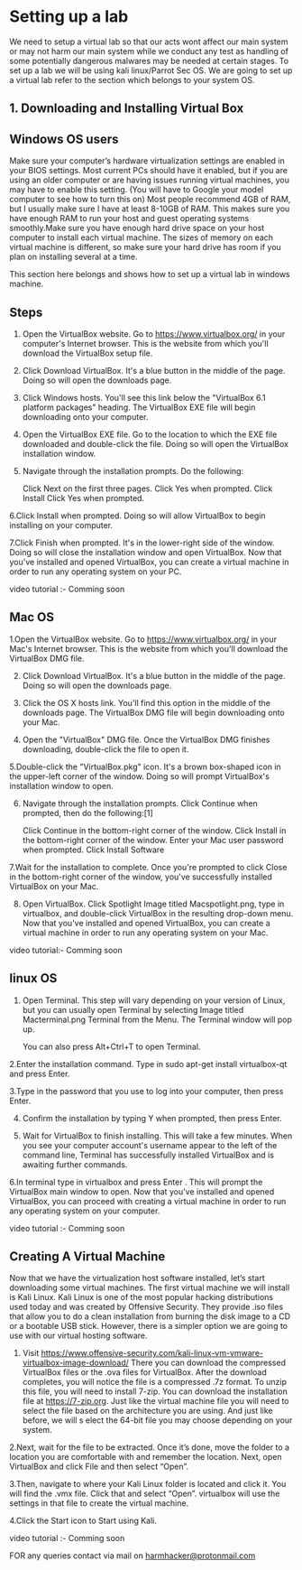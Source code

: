 # Setting up a lab 
We need to setup a virtual lab so that our acts wont affect our main system or may not harm our main system while we conduct any test as handling of some potentially dangerous malwares may be needed at certain stages. 
To set up a lab we will be using kali linux/Parrot Sec OS.
We are going to set up a virtual lab refer to the section which belongs to your system OS. 


## 1. Downloading and Installing Virtual Box


## Windows OS users
 Make sure your computer’s hardware virtualization settings are enabled in your BIOS settings. Most current PCs should have it enabled, but if you are 
 using an older computer or are having issues running virtual machines, you may have to enable this setting. (You will have to Google your model computer to see how 
 to turn this on) Most people recommend 4GB of RAM, but I usually make sure I have at least 8-10GB of RAM. This makes sure you have enough RAM to run your host and guest
 operating systems smoothly.Make sure you have enough hard drive space on your host computer to install each virtual machine. The sizes of memory on each virtual machine is
 different, so make sure your hard drive has room if you plan on installing several at a time.
    
This section here belongs and shows how to set up a virtual lab in windows machine.
 
 ## Steps
 1. Open the VirtualBox website. Go to https://www.virtualbox.org/ in your computer's Internet browser. This is the website from which you'll download the VirtualBox 
 setup file. 
 
 2. Click Download VirtualBox. It's a blue button in the middle of the page. Doing so will open the downloads page. 
 
 3. Click Windows hosts. You'll see this link below the "VirtualBox 6.1 platform packages" heading. The VirtualBox EXE file will begin downloading onto your computer. 
 
 4. Open the VirtualBox EXE file. Go to the location to which the EXE file downloaded and double-click the file. Doing so will open the VirtualBox installation window.
 
 5. Navigate through the installation prompts. Do the following:

    Click Next on the first three pages.
    Click Yes when prompted.
    Click Install
    Click Yes when prompted.

6.Click Install when prompted. Doing so will allow VirtualBox to begin installing on your computer. 

7.Click Finish when prompted. It's in the lower-right side of the window. Doing so will close the installation window and open VirtualBox. Now that you've installed
and opened VirtualBox, you can create a virtual machine in order to run any operating system on your PC. 

video tutorial :- Comming soon

## Mac OS
 
1.Open the VirtualBox website. Go to https://www.virtualbox.org/ in your Mac's Internet browser. This is the website from which you'll download the VirtualBox DMG file. 

2. Click Download VirtualBox. It's a blue button in the middle of the page. Doing so will open the downloads page. 

3. Click the OS X hosts link. You'll find this option in the middle of the downloads page. The VirtualBox DMG file will begin downloading onto your Mac. 

4. Open the "VirtualBox" DMG file. Once the VirtualBox DMG finishes downloading, double-click the file to open it. 

5.Double-click the "VirtualBox.pkg" icon. It's a brown box-shaped icon in the upper-left corner of the window. Doing so will prompt VirtualBox's installation window to open. 

6. Navigate through the installation prompts. Click Continue when prompted, then do the following:[1]

    Click Continue in the bottom-right corner of the window.
    Click Install in the bottom-right corner of the window.
    Enter your Mac user password when prompted.
    Click Install Software

7.Wait for the installation to complete. Once you're prompted to click Close in the bottom-right corner of the window, you've successfully installed VirtualBox on your Mac. 

8. Open VirtualBox. Click Spotlight Image titled Macspotlight.png, type in virtualbox, and double-click VirtualBox in the resulting drop-down menu. Now that
you've installed and opened VirtualBox, you can create a virtual machine in order to run any operating system on your Mac. 

video tutorial:- Comming soon 

## linux OS
1.  Open Terminal. This step will vary depending on your version of Linux, but you can usually open Terminal by selecting Image titled Macterminal.png
Terminal from the Menu. The Terminal window will pop up.

    You can also press Alt+Ctrl+T to open Terminal.


2.Enter the installation command. Type in sudo apt-get install virtualbox-qt and press Enter.

3.Type in the password that you use to log into your computer, then press Enter.

4. Confirm the installation by typing Y when prompted, then press Enter.

5. Wait for VirtualBox to finish installing. This will take a few minutes. When you see your computer account's username appear to the left of the command line, 
Terminal has successfully installed VirtualBox and is awaiting further commands. 

6.In terminal type in virtualbox and press Enter . This will prompt the VirtualBox main window to open. Now that you've installed and opened VirtualBox, you 
can proceed with creating a virtual machine in order to run any operating system on your computer.

video tutorial :- Comming soon 

## Creating A Virtual Machine 
Now that we have the virtualization host software installed, let’s start downloading some virtual machines. The first virtual machine we will install 
is Kali Linux. Kali Linux is one of the most popular hacking distributions used today and was created by Offensive Security. They provide .iso files that 
allow you to do a clean installation from burning the disk image to a CD or a bootable USB stick. However, there is a simpler option we are going to use with our 
virtual hosting software.

1. Visit https://www.offensive-security.com/kali-linux-vm-vmware-virtualbox-image-download/ There you can download the compressed VirtualBox files or the .ova files
for VirtualBox.
After the download completes, you will notice the file is a compressed .7z format. To unzip this file, you will need to install 7-zip. You can download the installation
file at https://7-zip.org. Just like the virtual machine file you will need to select the file based on the architecture you are using. And just like before, we will s
elect the 64-bit file you may choose depending on your system.

2.Next, wait for the file to be extracted. Once it’s done, move the folder to a location you are comfortable with and remember the location. Next, open VirtualBox and 
click File and then select “Open”.

3.Then, navigate to where your Kali Linux folder is located and click it. You will find the .vmx file. Click that and select “Open”. virtualbox will use the settings
in that file to create the virtual machine.

4.Click the Start icon to Start using Kali.

video tutorial :- Comming soon



FOR any queries contact via mail on harmhacker@protonmail.com
